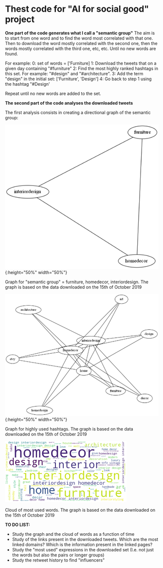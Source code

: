 # Thest code for "AI for social good" project

**One part of the code generates what I call a "semantic group"**
The aim is to start from one word and to find the word most correlated with that one.
Then to download the word mostly correlated with the second one, then the words mostly correlated with the third one, etc, etc.
Until no new words are found.

For example:
0: set of words = ['Furniture]
1: Download the tweets that on a given day containing "#furniture"
2: Find the most highly ranked hashtags in this set. For example: "#design" and "#architecture".
3: Add the term "design" in the initial set: ['Furniture', 'Design']
4: Go back to step 1 using the hashtag "#Design'

Repeat until no new words are added to the set.

**The second part of the code analyses the downloaded tweets**
<p>
The first analysis consists in creating a directional graph of the semantic group:

![](https://github.com/ecancellieri/My_twitter_apps/blob/master/creating_semantic_group/graph_0.1.png){:height="50%" width="50%"}
<p>
Graph for "semantic group" = furniture, homedecor, interiordesign. The graph is based on the data downloaded on the 15th of October 2019

![](https://github.com/ecancellieri/My_twitter_apps/blob/master/creating_semantic_group/graph_0.2.png){:height="50%" width="50%"}
<p>
Graph for highly used hashtags. The graph is based on the data downloaded on the 15th of October 2019

![](https://github.com/ecancellieri/My_twitter_apps/blob/master/creating_semantic_group/cloud_of_words_0.1.png)
<p>
Cloud of most used words. The graph is based on the data downloaded on the 15th of October 2019


**TO DO LIST:**
- Study the graph and the cloud of words as a function of time
- Study of the links present in the downloaded tweets. Which are the most linked domains? Which is the information present in the linked pages?
- Study the "most used" expressions in the downloaded set (I.e. not just the words but also the pairs or longer groups)
- Study the retweet history to find "influencers"

